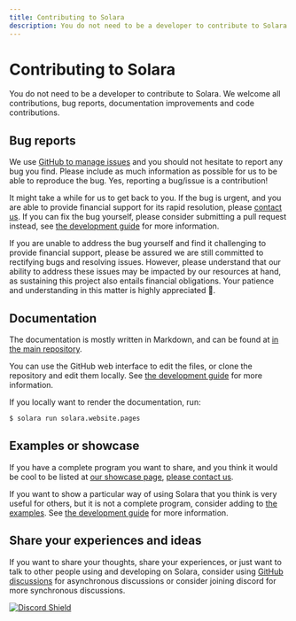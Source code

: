 ```yaml
---
title: Contributing to Solara
description: You do not need to be a developer to contribute to Solara. We welcome all contributions, bug reports, documentation improvements and code contributions.
---
```

# Contributing to Solara

You do not need to be a developer to contribute to Solara. We welcome all contributions, bug reports, documentation improvements and code contributions.


## Bug reports

We use [GitHub to manage issues](https://github.com/widgetti/solara/issues/new) and you should not hesitate to report any bug you find. Please include as much information as possible for us to be able to reproduce the bug. Yes, reporting a bug/issue is a contribution!

It might take a while for us to get back to you. If the bug is urgent, and you are able to provide financial support for its rapid resolution, please [contact us](/contact).
If you can fix the bug yourself, please consider submitting a pull request instead, see [the development guide](/documentation/advanced/development/setup) for more information.

If you are unable to address the bug yourself and find it challenging to provide financial support, please be assured we are still committed to rectifying bugs and resolving issues. However, please understand that our ability to address these issues may be impacted by our resources at hand, as sustaining this project also entails financial obligations. Your patience and understanding in this matter is highly appreciated 🙇.

## Documentation

The documentation is mostly written in Markdown, and can be found at [in the main repository](https://github.com/widgetti/solara/tree/master/solara/website/pages).

You can use the GitHub web interface to edit the files, or clone the repository and edit them locally. See [the development guide](/documentation/advanced/development/setup) for more information.

If you locally want to render the documentation, run:

```bash
$ solara run solara.website.pages
```

## Examples or showcase

If you have a complete program you want to share, and you think it would be cool to be listed at [our showcase page](/showcase), [please contact us](/contact).

If you want to show a particular way of using Solara that you think is very useful
for others, but it is not a complete program, consider adding to [the examples](/documentation/examples/). See [the development guide](/documentation/advanced/development/setup) for more information.

## Share your experiences and ideas

If you want to share your thoughts, share your experiences, or just want to talk
to other people using and developing on Solara, consider using [GitHub discussions](https://github.com/widgetti/solara/discussions) for asynchronous discussions
or consider joining discord for more synchronous discussions.


[![Discord Shield](https://discordapp.com/api/guilds/1106593685241614489/widget.png?style=banner2)](https://discord.gg/dm4GKNDjXN)
